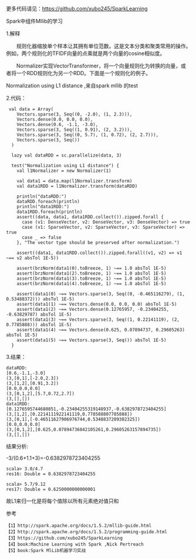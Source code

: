 
更多代码请见：https://github.com/xubo245/SparkLearning

Spark中组件Mllib的学习

1.解释

  规则化器缩放单个样本让其拥有单位范数。这是文本分类和聚类常用的操作。例如，两个规则化的TFIDF向量的点乘就是两个向量的cosine相似度。

  Normalizer实现VectorTransformer，将一个向量规则化为转换的向量，或者将一个RDD规则化为另一个RDD。下面是一个规则化的例子。

Normalization using L1 distance ,来自spark mllib 的test

  

2.代码：

	 val data = Array(
	    Vectors.sparse(3, Seq((0, -2.0), (1, 2.3))),
	    Vectors.dense(0.0, 0.0, 0.0),
	    Vectors.dense(0.6, -1.1, -3.0),
	    Vectors.sparse(3, Seq((1, 0.91), (2, 3.2))),
	    Vectors.sparse(3, Seq((0, 5.7), (1, 0.72), (2, 2.7))),
	    Vectors.sparse(3, Seq())
	  )
	
	  lazy val dataRDD = sc.parallelize(data, 3)
	
	  test("Normalization using L1 distance") {
	    val l1Normalizer = new Normalizer(1)
	
	    val data1 = data.map(l1Normalizer.transform)
	    val data1RDD = l1Normalizer.transform(dataRDD)
	
	    println("dataRDD:")
	    dataRDD.foreach(println)
	    println("data1RDD:")
	    data1RDD.foreach(println)
	    assert((data, data1, data1RDD.collect()).zipped.forall {
	      case (v1: DenseVector, v2: DenseVector, v3: DenseVector) => true
	      case (v1: SparseVector, v2: SparseVector, v3: SparseVector) => true
	      case _ => false
	    }, "The vector type should be preserved after normalization.")
	
	    assert((data1, data1RDD.collect()).zipped.forall((v1, v2) => v1 ~== v2 absTol 1E-5))
	
	    assert(brzNorm(data1(0).toBreeze, 1) ~== 1.0 absTol 1E-5)
	    assert(brzNorm(data1(2).toBreeze, 1) ~== 1.0 absTol 1E-5)
	    assert(brzNorm(data1(3).toBreeze, 1) ~== 1.0 absTol 1E-5)
	    assert(brzNorm(data1(4).toBreeze, 1) ~== 1.0 absTol 1E-5)
	
	    assert(data1(0) ~== Vectors.sparse(3, Seq((0, -0.465116279), (1, 0.53488372))) absTol 1E-5)
	    assert(data1(1) ~== Vectors.dense(0.0, 0.0, 0.0) absTol 1E-5)
	    assert(data1(2) ~== Vectors.dense(0.12765957, -0.23404255, -0.63829787) absTol 1E-5)
	    assert(data1(3) ~== Vectors.sparse(3, Seq((1, 0.22141119), (2, 0.7785888))) absTol 1E-5)
	    assert(data1(4) ~== Vectors.dense(0.625, 0.07894737, 0.29605263) absTol 1E-5)
	    assert(data1(5) ~== Vectors.sparse(3, Seq()) absTol 1E-5)
	  }

3.结果：

	dataRDD:
	[0.6,-1.1,-3.0]
	(3,[0,1],[-2.0,2.3])
	(3,[1,2],[0.91,3.2])
	[0.0,0.0,0.0]
	(3,[0,1,2],[5.7,0.72,2.7])
	(3,[],[])
	data1RDD:
	[0.1276595744680851,-0.23404255319148937,-0.6382978723404255]
	(3,[1,2],[0.2214111922141119,0.778588807785888])
	(3,[0,1],[-0.46511627906976744,0.5348837209302325])
	[0.0,0.0,0.0]
	(3,[0,1,2],[0.625,0.07894736842105261,0.29605263157894735])
	(3,[],[])

结果分析:

-3/(0.6+1.1+3)=-0.6382978723404255

	scala> 3.0/4.7
	res16: Double = 0.6382978723404255
	
	scala> 5.7/9.12
	res17: Double = 0.6250000000000001

故L1来归一化是将每个值除以所有元素绝对值只和

参考

	【1】http://spark.apache.org/docs/1.5.2/mllib-guide.html 
	【2】http://spark.apache.org/docs/1.5.2/programming-guide.html
	【3】https://github.com/xubo245/SparkLearning
	【4】book:Machine Learning with Spark ,Nick Pertreach
    【5】book:Spark MlLib机器学习实战
